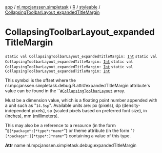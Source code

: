 [app](../../../index.md) / [nl.mpcjanssen.simpletask](../../index.md) / [R](../index.md) / [styleable](index.md) / [CollapsingToolbarLayout_expandedTitleMargin](.)

# CollapsingToolbarLayout_expandedTitleMargin

`static val CollapsingToolbarLayout_expandedTitleMargin: `[`Int`](https://kotlinlang.org/api/latest/jvm/stdlib/kotlin/-int/index.html)
`static val CollapsingToolbarLayout_expandedTitleMargin: `[`Int`](https://kotlinlang.org/api/latest/jvm/stdlib/kotlin/-int/index.html)
`static val CollapsingToolbarLayout_expandedTitleMargin: `[`Int`](https://kotlinlang.org/api/latest/jvm/stdlib/kotlin/-int/index.html)
`static val CollapsingToolbarLayout_expandedTitleMargin: `[`Int`](https://kotlinlang.org/api/latest/jvm/stdlib/kotlin/-int/index.html)

This symbol is the offset where the nl.mpcjanssen.simpletask.debug.R.attr#expandedTitleMargin attribute's value can be found in the ``[`#CollapsingToolbarLayout`](-collapsing-toolbar-layout.md) array.

Must be a dimension value, which is a floating point number appended with a unit such as "`14.5sp`". Available units are: px (pixels), dp (density-independent pixels), sp (scaled pixels based on preferred font size), in (inches), mm (millimeters).

This may also be a reference to a resource (in the form "`@[*package*:]*type*:*name*`") or theme attribute (in the form "`?[*package*:][*type*:]*name*`") containing a value of this type.

**Attr**
name nl.mpcjanssen.simpletask.debug:expandedTitleMargin

